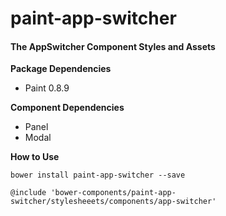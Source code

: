 # paint-app-switcher

#### The AppSwitcher Component Styles and Assets

**Package Dependencies**

* Paint 0.8.9

**Component Dependencies**

* Panel
* Modal

**How to Use**

`bower install paint-app-switcher --save`

`@include 'bower-components/paint-app-switcher/stylesheeets/components/app-switcher'`
